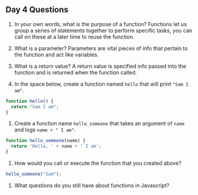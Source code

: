 ## Day 4 Questions

1. In your own words, what is the purpose of a function? Functions let us group a series of statements together to perform specific tasks, you can call on these at a later time to reuse the function.

1. What is a parameter? Parameters are vital pieces of info that pertain to the function and act like variables.

1. What is a return value?  A return value is specified info passed into the function and is returned when the function called.

1. In the space below, create a function named `hello` that will print `"Sam I am"`.
```Javascript
function hello() {
  return "Sam I am";
}
```

1. Create a function name `hello_someone` that takes an argument of `name` and logs `name + " I am"`.
```javascript
function hello_someone(name) {
  return 'Hello, ' + name + ' I am';
}
```

1. How would you call or execute the function that you created above?
```javascript
hello_someone("Sam");
```

1. What questions do you still have about functions in Javascript?
